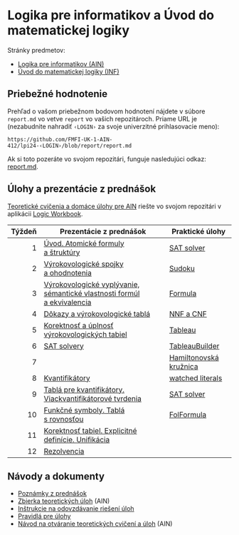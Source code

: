 Logika pre informatikov a Úvod do matematickej logiky
=====================================================

Stránky predmetov:
* [Logika pre informatikov (AIN)](https://dai.fmph.uniba.sk/w/Course:Logic_for_CS/sk)
* [Úvod do matematickej logiky (INF)](http://www.dcs.fmph.uniba.sk/~mazak/vyucba/udml/)

Priebežné hodnotenie
--------------------

Prehľad o vašom priebežnom bodovom hodnotení nájdete v súbore `report.md`
vo vetve `report` vo vašich repozitároch. Priame URL je (nezabudnite
nahradiť `‹LOGIN›` za svoje univerzitné prihlasovacie meno):

    https://github.com/FMFI-UK-1-AIN-412/lpi24-‹LOGIN›/blob/report/report.md

Ak si toto pozeráte vo svojom repozitári, funguje nasledujúci odkaz:
[report.md](../../blob/report/report.md).

Úlohy a prezentácie z prednášok
-------------------------------

[Teoretické cvičenia a domáce úlohy pre AIN](teoreticke-ain)
riešte vo svojom repozitári v aplikácii
[Logic Workbook](https://fmfi-uk-1-ain-412.github.io/workbook/).

| Týždeň | Prezentácie z prednášok | Praktické úlohy |
|-------:|-------------------------|-----------------|
|  1 | [Úvod. Atomické formuly a štruktúry](https://fmfi-uk-1-ain-412.github.io/lpi/prednasky/pr01.pdf) | [SAT solver](prakticke/pu01) |
|  2 | [Výrokovologické spojky a ohodnotenia](https://fmfi-uk-1-ain-412.github.io/lpi/prednasky/pr02.pdf) | [Sudoku](prakticke/pu02) |
|  3 | [Výrokovologické vyplývanie, sémantické vlastnosti formúl a ekvivalencia](https://fmfi-uk-1-ain-412.github.io/lpi/prednasky/pr03.pdf) | [Formula](prakticke/pu03) |
|  4 | [Dôkazy a výrokovologické tablá](https://fmfi-uk-1-ain-412.github.io/lpi/prednasky/pr04.pdf) | [NNF a CNF](prakticke/pu04) |
|  5 | [Korektnosť a úplnosť výrokovologických tabiel](https://fmfi-uk-1-ain-412.github.io/lpi/prednasky/pr05.pdf) | [Tableau](prakticke/pu05) |
|  6 | [SAT solvery](https://fmfi-uk-1-ain-412.github.io/lpi/prednasky/pr06.pdf) | [TableauBuilder](prakticke/pu06) |
|  7 | | [Hamiltonovská kružnica](prakticke/pu07) |
|  8 | [Kvantifikátory](https://fmfi-uk-1-ain-412.github.io/lpi/prednasky/pr07.pdf) | [watched literals](prakticke/pu08) |
|  9 | [Tablá pre kvantifikátory. Viackvantifikátorové tvrdenia](https://fmfi-uk-1-ain-412.github.io/lpi/prednasky/pr08.pdf) | [SAT solver](prakticke/pu09) |
| 10 | [Funkčné symboly. Tablá s rovnosťou](https://fmfi-uk-1-ain-412.github.io/lpi/prednasky/pr09.pdf) | [FolFormula](prakticke/pu10) |
| 11 | [Korektnosť tabiel. Explicitné definície. Unifikácia](https://fmfi-uk-1-ain-412.github.io/lpi/prednasky/pr10.pdf) | |
| 12 | [Rezolvencia](https://fmfi-uk-1-ain-412.github.io/lpi/prednasky/pr11.pdf) | |

Návody a dokumenty
------------------

* [Poznámky z prednášok](https://fmfi-uk-1-ain-412.github.io/lpi/prednasky/poznamky-z-prednasok.pdf)
* [Zbierka teoretických úloh](https://fmfi-uk-1-ain-412.github.io/lpi/teoreticke-ain/zbierka.pdf) (AIN)
* [Inštrukcie na odovzdávanie riešení úloh](docs/odovzdavanie.md)
* [Pravidlá pre úlohy](http://dai.fmph.uniba.sk/w/Course:Logic_for_CS/sk#pravidla-uloh)
* [Návod na otváranie teoretických cvičení a úloh](teoreticke-ain#krátky-návod) (AIN)
